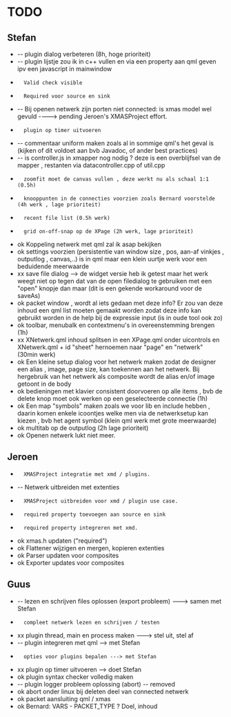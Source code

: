 # TODO

## Stefan

*   -- 	plugin dialog verbeteren (8h, hoge prioriteit) 
*   -- 	plugin lijstje zou ik in c++ vullen en via een property aan qml geven ipv een javascript in mainwindow
*		Valid check visible
*		Required voor source en sink
*	--	Bij openen netwerk zijn porten niet connected: is xmas model wel gevuld ----> pending Jeroen's XMASProject effort.
*		plugin op timer uitvoeren 

*   -- 	commentaar uniform maken zoals al in sommige qml's het geval is (kijken of dit voldoet aan bvb Javadoc, of ander best practices)
*   -- 	is controller.js in xmapper nog nodig ? deze is een overblijfsel van de mapper , restanten via datacontroller.cpp of util.cpp
*    	zoomfit moet de canvas vullen , deze werkt nu als schaal 1:1 (0.5h)
*    	knooppunten in de connecties voorzien zoals Bernard voorstelde (4h werk , lage prioriteit)
*    	recent file list (0.5h werk)
*    	grid on-off-snap op de XPage (2h werk, lage prioriteit)

*   ok 	Koppeling netwerk met qml zal ik asap bekijken
*   ok 	settings voorzien (persistentie van window size , pos, aan-af vinkjes , outputlog , canvas,..) is in qml maar een klein uurtje werk voor een beduidende meerwaarde
*   xx 	save file dialog --> de widget versie heb ik getest maar het werk weegt niet op tegen dat van de open filedialog te gebruiken met een "open" knopje dan maar 
			(dit is een gekende workaround voor de saveAs)
*   ok 	packet window , wordt al iets gedaan met deze info? Er zou van deze inhoud een qml list moeten gemaakt worden zodat deze info kan gebruikt worden in de help bij de expressie input (is in oude tool ook zo)
*   ok 	toolbar, menubalk en contextmenu's in overeenstemming brengen (1h)
*   xx 	XNetwerk.qml inhoud splitsen in een XPage.qml onder uicontrols en XNetwerk.qml  + id "sheet" hernoemen naar "page" en "netwerk"  (30min werk)
*   ok 	Een kleine setup dialog voor het netwerk maken zodat de designer een alias , image, page size, kan toekennen aan het netwerk. 
		Bij hergebruik van het netwerk als composite wordt de alias en/of image getoont in de body
*   ok 	bedieningen met klavier consistent doorvoeren op alle items , bvb de delete knop moet ook werken op een geselecteerde connectie (1h)
*   ok 	Een map "symbols" maken zoals we voor lib en include hebben , daarin komen enkele icoontjes welke men via de netwerksetup kan kiezen , 
		bvb het agent symbol (klein qml werk met grote meerwaarde)
*   ok 	multitab op de outputlog (2h lage prioriteit)
*	ok	Openen netwerk lukt niet meer.

## Jeroen

*		XMASProject integratie met xmd / plugins.
*	--	Netwerk uitbreiden met extenties
*		XMASProject uitbreiden voor xmd / plugin use case.
*		required property toevoegen aan source en sink
* 		required property integreren met xmd.

* 	ok	xmas.h updaten ("required")
* 	ok	Flattener wijzigen en mergen, kopieren extenties
* 	ok	Parser updaten voor composites
* 	ok	Exporter updates voor composites


## Guus

*	--	lezen en schrijven files oplossen (export probleem) ---> samen met Stefan
*		compleet netwerk lezen en schrijven / testen
*   xx	plugin thread, main en process maken ---> stel uit, stel af
*	--	plugin integreren met qml --> met Stefan
*		opties voor plugins bepalen ---> met Stefan
*	xx	plugin op timer uitvoeren --> doet Stefan
*	ok	plugin syntax checker volledig maken
*	--	plugin logger probleem oplossing (abort) -- removed
*	ok	abort onder linux bij deleten deel van connected netwerk
*	ok	packet aansluiting qml / xmas
*	ok	Bernard: VARS - PACKET_TYPE ? Doel, inhoud

